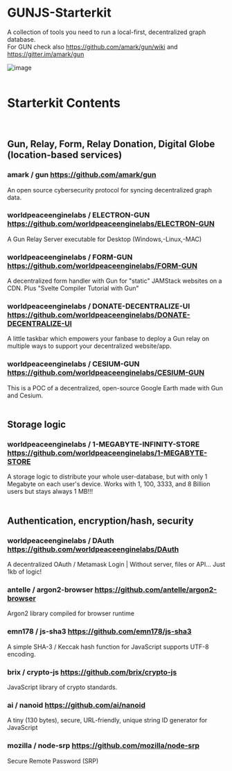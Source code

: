 # GUNJS-Starterkit
A collection of tools you need to run a local-first, decentralized graph database.<br>
For GUN check also https://github.com/amark/gun/wiki and https://gitter.im/amark/gun

![image](https://user-images.githubusercontent.com/67427045/214804241-d1b2b365-fa5d-4b35-9a31-e3301acf466f.png)
<br><br>

# Starterkit Contents
<br>

## Gun, Relay, Form, Relay Donation, Digital Globe (location-based services)
### amark / gun https://github.com/amark/gun
An open source cybersecurity protocol for syncing decentralized graph data.

### worldpeaceenginelabs / ELECTRON-GUN https://github.com/worldpeaceenginelabs/ELECTRON-GUN
A Gun Relay Server executable for Desktop (Windows,-Linux,-MAC)

### worldpeaceenginelabs / FORM-GUN https://github.com/worldpeaceenginelabs/FORM-GUN
A decentralized form handler with Gun for "static" JAMStack websites on a CDN. Plus "Svelte Compiler Tutorial with Gun"

### worldpeaceenginelabs / DONATE-DECENTRALIZE-UI https://github.com/worldpeaceenginelabs/DONATE-DECENTRALIZE-UI
A little taskbar which empowers your fanbase to deploy a Gun relay on multiple ways to support your decentralized website/app.
 
### worldpeaceenginelabs / CESIUM-GUN https://github.com/worldpeaceenginelabs/CESIUM-GUN
This is a POC of a decentralized, open-source Google Earth made with Gun and Cesium.<br>
<br>

## Storage logic

### worldpeaceenginelabs / 1-MEGABYTE-INFINITY-STORE https://github.com/worldpeaceenginelabs/1-MEGABYTE-STORE
A storage logic to distribute your whole user-database, but with only 1 Megabyte on each user's device. Works with 1, 100, 3333, and 8 Billion users but stays always 1 MB!!!<br>
<br>

## Authentication, encryption/hash, security

### worldpeaceenginelabs / DAuth https://github.com/worldpeaceenginelabs/DAuth
A decentralized OAuth / Metamask Login | Without server, files or API... Just 1kb of logic!

### antelle / argon2-browser https://github.com/antelle/argon2-browser
Argon2 library compiled for browser runtime

### emn178 / js-sha3 https://github.com/emn178/js-sha3
A simple SHA-3 / Keccak hash function for JavaScript supports UTF-8 encoding.

### brix / crypto-js https://github.com/brix/crypto-js
JavaScript library of crypto standards.

### ai / nanoid https://github.com/ai/nanoid
A tiny (130 bytes), secure, URL-friendly, unique string ID generator for JavaScript
 
### mozilla / node-srp https://github.com/mozilla/node-srp
Secure Remote Password (SRP)
